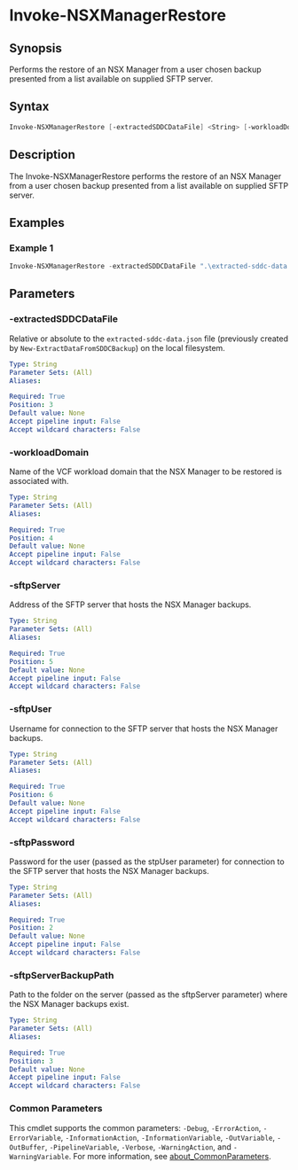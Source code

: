 # Invoke-NSXManagerRestore

## Synopsis

Performs the restore of an NSX Manager from a user chosen backup presented from a list available on supplied SFTP server.

## Syntax

```powershell
Invoke-NSXManagerRestore [-extractedSDDCDataFile] <String> [-workloadDomain] <String> [-sftpServer] <String> [-sftpUser] <String> [-sftpPassword] <String> [-sftpServerBackupPath] <String> [-backupPassphrase] <String> [<CommonParameters>]
```

## Description

The Invoke-NSXManagerRestore performs the restore of an NSX Manager from a user chosen backup presented from a list available on supplied SFTP server.

## Examples

### Example 1

```powershell
Invoke-NSXManagerRestore -extractedSDDCDataFile ".\extracted-sddc-data.json" -workloadDomain "sfo-m01" -sftpServer "10.50.5.66" -sftpUser svc-bkup-user -sftpPassword "VMw@re1!" -sftpServerBackupPath "/media/backups" -backupPassphrase "VMw@re1!VMw@re1!"
```

## Parameters

### -extractedSDDCDataFile

Relative or absolute to the `extracted-sddc-data.json` file (previously created by `New-ExtractDataFromSDDCBackup`) on the local filesystem.

```yaml
Type: String
Parameter Sets: (All)
Aliases:

Required: True
Position: 3
Default value: None
Accept pipeline input: False
Accept wildcard characters: False
```

### -workloadDomain

Name of the VCF workload domain that the NSX Manager to be restored is associated with.

```yaml
Type: String
Parameter Sets: (All)
Aliases:

Required: True
Position: 4
Default value: None
Accept pipeline input: False
Accept wildcard characters: False
```

### -sftpServer

Address of the SFTP server that hosts the NSX Manager backups.

```yaml
Type: String
Parameter Sets: (All)
Aliases:

Required: True
Position: 5
Default value: None
Accept pipeline input: False
Accept wildcard characters: False
```

### -sftpUser

Username for connection to the SFTP server that hosts the NSX Manager backups.

```yaml
Type: String
Parameter Sets: (All)
Aliases:

Required: True
Position: 6
Default value: None
Accept pipeline input: False
Accept wildcard characters: False
```


### -sftpPassword

Password for the user (passed as the stpUser parameter) for connection to the SFTP server that hosts the NSX Manager backups.

```yaml
Type: String
Parameter Sets: (All)
Aliases:

Required: True
Position: 2
Default value: None
Accept pipeline input: False
Accept wildcard characters: False
```

### -sftpServerBackupPath

Path to the folder on the server (passed as the sftpServer parameter) where the NSX Manager backups exist.

```yaml
Type: String
Parameter Sets: (All)
Aliases:

Required: True
Position: 3
Default value: None
Accept pipeline input: False
Accept wildcard characters: False
```

### Common Parameters

This cmdlet supports the common parameters: `-Debug`, `-ErrorAction`, `-ErrorVariable`, `-InformationAction`, `-InformationVariable`, `-OutVariable`, `-OutBuffer`, `-PipelineVariable`, `-Verbose`, `-WarningAction`, and `-WarningVariable`. For more information, see [about_CommonParameters](http://go.microsoft.com/fwlink/?LinkID=113216).
